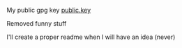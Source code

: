 My public gpg key [public.key](https://raw.githubusercontent.com/M2rsh/M2rsh/main/PUBLIC.key)

Removed funny stuff

I'll create a proper readme when I will have an idea (never)

